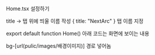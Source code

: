 Home.tsx 설정하기 

title -> 탭 위에 띄울 이름 작성 
{ title: "NextArc" } 탭 이름 지정

export default function Home()
아래 코드는 화면에 보이는 내용

bg-[url(pulic/images/배경이미지)] 경로 넣어놈


